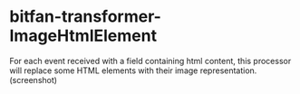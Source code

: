 # bitfan-transformer-ImageHtmlElement

For each event received with a field containing html content, this processor will replace some HTML elements with their image representation. (screenshot)